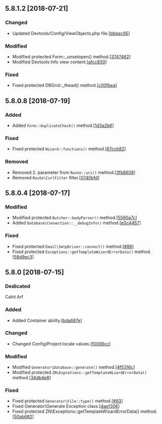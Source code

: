## 5.8.1.2 [2018-07-21]

### Changed
* Updated Devtools/Config/ViewObjects.php file.[[bbbec95](https://github.com/znframework/fullpack-edition/commit/bbbec955357443b5da0d92752263083e4f2585dd)]

### Modified
* Modified protected Form::_unsetopen() method.[[3747462](https://github.com/znframework/fullpack-edition/commit/37474629db8175cbe742e2327512d24c5421a8a2)]
* Modified Devtools Info view content.[[afcc830](https://github.com/znframework/fullpack-edition/commit/afcc8301087a34c3fc7da8e2faa2bf283af5d7b6)]

### Fixed
* Fixed protected DBGrid::_thead() method.[[c00fbea](https://github.com/znframework/fullpack-edition/commit/c00fbea9e1af520453d4124982ecd1619855be72)]

## 5.8.0.8 [2018-07-19]

### Added
* Added <code>Form::duplicateCheck()</code> method.[[1d3a2b6](https://github.com/znframework/fullpack-edition/pull/90/commits/1d3a2b68561f33d2fb59984f443a7e5be55f5155)]

### Fixed
* Fixed protected <code>Wizard::functions()</code> method.[[67ccb82](https://github.com/znframework/fullpack-edition/pull/90/commits/67ccb82cadab5e6042640f48f16d3a982d7f267d)]

### Removed
* Removed 2. parameter from <code>Route::uri()</code> method.[[3fb8608](https://github.com/znframework/fullpack-edition/pull/90/commits/3fb8608525f77b81a6006363d7d309d09e9d0cbc)]
* Removed <code>Route\CurlFilter</code> filter.[[0740bfd](https://github.com/znframework/fullpack-edition/pull/90/commits/0740bfde33b194ee03b1d5c94dd44149a46ba037)]

## 5.8.0.4 [2018-07-17]

### Modified
* Modified protected <code>Butcher::bodyParser()</code> method.[[5590a7c](https://github.com/znframework/fullpack-edition/commit/5590a7c7fac891f073a73a92387b7da94a61fe01)]
* Added <code>Database\Connection::__debugInfo()</code> method.[[e0c4457](https://github.com/znframework/fullpack-edition/commit/e0c445709aa006e424ae9da86fcb29db9ef0d0f2)]

### Fixed
* Fixed protected <code>Email\SmtpDriver::connect()</code> method.[[#88](https://github.com/znframework/fullpack-edition/commit/d51493498fcfe0e90901fde610ca75b6ee2d8f03)]
* Fixed protected <code>Exceptions::getTemplateWizardErrorData()</code> method.[[58d9ec3](https://github.com/znframework/fullpack-edition/commit/58d9ec366139b8563d44626b1d6bfd41ec4a89ff)]

## 5.8.0 [2018-07-15]

### Dedicated
Cahit Arf

### Added
* Added Container ability.[[bda687e](https://github.com/znframework/package-zerocore/commit/bda687e61ab185da4e91674c52229ab3e0ce5523)]

### Changed
* Changed Config/Project:locale values.[[f0006cc](https://github.com/znframework/fullpack-edition/commit/f0006ccf7a5f003edc20a30b2a5a6d12eeb150f5)]

### Modified
* Modified <code>Generator\Database::generate()</code> method.[[4f5316c](https://github.com/znframework/fullpack-edition/commit/4f5316c5f9da53483d7a03e9c71fa49ef2770bd6)]
* Modified protected <code>ZN\Expcetions::getTemplateWizardErrorData()</code> method.[[34db4e8](https://github.com/znframework/fullpack-edition/commit/34db4e87f36f8f05a3a589b02bae99a3188e1a25)]

### Fixed
* Fixed protected <code>Generator\File::type()</code> method.[[#83](https://github.com/znframework/fullpack-edition/commit/ea2ddfc18510bd5862da057265e93cf4f65e199e)]
* Fixed Generator\Generate Exception class.[[4ae1306](https://github.com/znframework/fullpack-edition/commit/4ae13066450988b14ba82d007d81d591038f31d0)]
* Fixed protected ZN\Exceptions::getTemplateWizardErrorData() method.[[50ab682](https://github.com/znframework/package-zerocore/commit/50ab6822f2686f9b7b41201ffe29e58d1d4fbbf8)]